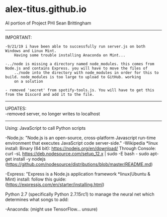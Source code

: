 # alex-titus.github.io


AI portion of Project PHI 
Sean Brittingham
****************************************************
IMPORTANT:
    
    -9/21/19 i have been able to successfully run server.js on both Windows and Linux Mint. 
        Having some trouble installing Anaconda on Mint...

    -../node is missing a directory named node_modules. this comes from Node.js and contains Express. you will have to move the files of
        ../node into the directory with node_modules in order for this to build. node_modules is too large to upload to GitHub. working 
        on a solution
    
    - removed 'secret' from spotify-tools.js. You will have to get this from the Discord and add it to the file.

****************************************************
UPDATES:    
    -removed server, no longer writes to localhost

****************************************************
Using:
JavaScript to call Python scripts

-Node.js: "Node.js is an open-source, cross-platform Javascript run-time
        environment that executes JavaScript code server-side." -Wikipedia
        *linux install:
            Binary (64 bit): https://nodejs.org/en/download/
            Through Console:
                curl -sL https://deb.nodesource.com/setup_12.x | sudo -E bash -
                sudo apt-get install -y nodejs
                (https://github.com/nodesource/distributions/blob/master/README.md)

 -Express: "Express is a Node.js application framework
        *linux(Ubuntu & Mint) install:
            follow this guide:
                (https://expressjs.com/en/starter/installing.html)

Python 2.7 (specifically Python 2.7.15rc1) to manage the neural net which
    determines what songs to add:
 
 -Anaconda: (might use TensorFlow... unsure)
